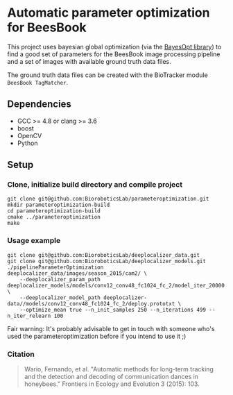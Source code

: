 # Automatic parameter optimization for BeesBook

This project uses bayesian global optimization (via the [BayesOpt library](https://bitbucket.org/rmcantin/bayesopt))
to find a good set of parameters for the BeesBook image processing pipeline and a set of images with available
ground truth data files.

The ground truth data files can be created with the BioTracker module `BeesBook TagMatcher`.

## Dependencies

* GCC >= 4.8 or clang >= 3.6
* boost
* OpenCV
* Python

## Setup

### Clone, initialize build directory and compile project

```
git clone git@github.com:BioroboticsLab/parameteroptimization.git
mkdir parameteroptimization-build
cd parameteroptimization-build
cmake ../parameteroptimization
make
```

### Usage example
```
git clone git@github.com:BioroboticsLab/deeplocalizer_data.git
git clone git@github.com:BioroboticsLab/deeplocalizer_models.git
./pipelineParameterOptimization deeplocalizer_data/images/season_2015/cam2/ \
    --deeplocalizer_param_path deeplocalizer_models/models/conv12_conv48_fc1024_fc_2/model_iter_20000.caffemodel \
    --deeplocalizer_model_path deeplocalizer-data//models/conv12_conv48_fc1024_fc_2/deploy.prototxt \
    --optimize_mean true --n_init_samples 250 --n_iterations 499 --n_iter_relearn 100
```
    
Fair warning: It's probably advisable to get in touch with someone who's used the
parameteroptimization before if you intend to use it ;)

### Citation
> Wario, Fernando, et al. "Automatic methods for long-term tracking and the detection and decoding of communication dances in honeybees." Frontiers in Ecology and Evolution 3 (2015): 103.
